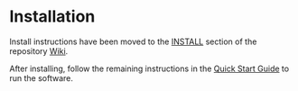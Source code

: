 # Installation

Install instructions have been moved to the [INSTALL](https://github.com/Stor-Network/stor-blockchain/wiki/INSTALL) section of the repository [Wiki](https://github.com/Stor-Network/stor-blockchain/wiki).

After installing, follow the remaining instructions in the
[Quick Start Guide](https://github.com/Stor-Network/stor-blockchain/wiki/Quick-Start-Guide)
to run the software.
